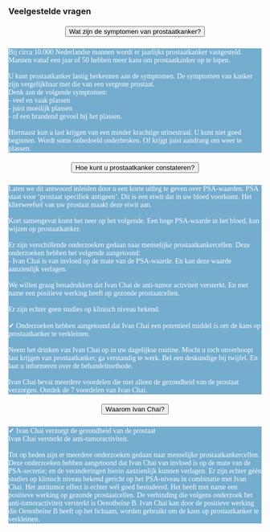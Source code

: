 ### Veelgestelde vragen
<!--START faq -->
<section id=faq>
<div data-aos="fade-right" class="col-md-12 aos-init aos-animate">
                    <div class="accordion" id="faqAccordion">
                        <div class="card shadow">
                            <div class="card-header" id="heading_1">
                                <h5 style="font-family:papyrus; text-align:center" class="mb-0">
                                    <button class="btn btn-link collapsed" type="button" data-toggle="collapse" data-target="#collapse_1" aria-expanded="false" aria-controls="collapse_1">Wat zijn de symptomen van prostaatkanker?</button>
                                </h5>
                            </div>
                            <div id="collapse_1" class="collapse" aria-labelledby="heading_1" data-parent="#faqAccordion" style="">
                                <div class="card-body" style="background-color: #75adcf; color: white">
                                    <p style="font-family:candara; tekst-align:center">Bij circa 10.000 Nederlandse mannen wordt er jaarlijks prostaatkanker vastgesteld. Mannen vanaf een jaar of 50 hebben meer kans om prostaatkanker op te lopen.<br><br>U kunt prostaatkanker lastig herkennen aan de symptomen. De symptomen van kanker zijn vergelijkbaar met die van een vergrote prostaat.<br>Denk aan de volgende symptomen:<br>- veel en vaak plassen<br>- juist moeilijk plassen<br>- of een brandend gevoel bij het plassen.<br><br>Hiernaast kun u last krijgen van een minder krachtige urinestraal. U kunt niet goed beginnen. Wordt soms onbedoeld onderbroken. Of krijgt juist aandrang om weer te plassen.</p>
                                </div>
                            </div>
                        </div>
                        <div class="card shadow">
                            <div class="card-header" id="heading_2">
                                <h5 style="font-family:papyrus; text-align:center" class="mb-0">
                                    <button class="btn btn-link collapsed" type="button" data-toggle="collapse" data-target="#collapse_2" aria-expanded="false" aria-controls="collapse_2">Hoe kunt u prostaatkanker constateren?</button>
                                </h5>
                            </div>
                            <div id="collapse_2" class="collapse" aria-labelledby="heading_2" data-parent="#faqAccordion" style="">
                                <div class="card-body" style="background-color: #75adcf; color: white">
                                    <p style="font-family:candara; tekst-align:center">Laten we dit antwoord inleiden door u een korte uitleg te geven over PSA-waarden. PSA staat voor ‘prostaat specifiek antigeen’. Dit is een eiwit dat in uw bloed voorkomt. Het klierweefsel van uw prostaat maakt deze eiwit aan.<br><br>Kort samengevat komt het neer op het volgende. Een hoge PSA-waarde in het bloed, kan wijzen op prostaatkanker.<br><br>Er zijn verschillende onderzoeken gedaan naar menselijke prostaatkankercellen. Deze onderzoeken hebben het volgende aangetoond:<br>- Ivan Chai is van invloed op de mate van de PSA-waarde. En kan deze waarde aanzienlijk verlagen.<br><br>We willen graag benadrukken dat Ivan Chai de anti-tumor activiteit versterkt. En met name een positieve werking heeft op gezonde prostaatcellen.<br><br>Er zijn echter geen studies op klinisch niveau bekend.<br><br>✔ Onderzoeken hebben aangetoond dat Ivan Chai een potentieel middel is om de kans op prostaatkanker te verkleinen.<br><br>Neem het drinken van Ivan Chai op in uw dagelijkse routine. Mocht u toch onverhoopt last krijgen van prostaatkanker, ga verstandig te werk. Bel een deskundige bij twijfel. En laat u informeren over de behandelmethode.<br><br>Ivan Chai bevat meerdere voordelen die niet alleen de gezondheid van de prostaat verzorgen. Ontdek de 7 voordelen van Ivan Chai.
                                    </p>
                                </div>
                            </div>
                        </div>
                        <div class="card shadow">
                            <div class="card-header" id="heading_3">
                                <h5 style="font-family:papyrus; text-align:center" class="mb-0">
                                    <button class="btn btn-link collapsed" type="button" data-toggle="collapse" data-target="#collapse_3" aria-expanded="false" aria-controls="collapse_3">Waarom Ivan Chai?</button>
                                </h5>
                            </div>
                            <div id="collapse_3" class="collapse" aria-labelledby="heading_3" data-parent="#faqAccordion" style="">
                                <div class="card-body" style="background-color: #75adcf; color: white">
                                    <p style="font-family:candara; tekst-align:center">✔ Ivan Chai verzorgt de gezondheid van de prostaat<br>Ivan Chai versterkt de anti-tumoractiviteit.<br><br>Tot op heden zijn er meerdere onderzoeken gedaan naar menselijke prostaatkankercellen. Deze onderzoeken hebben aangetoond dat Ivan Chai van invloed is op de mate van de PSA-secretie; en de veranderingen hierin aanzienlijk kunnen verlagen. Er zijn echter géén studies op klinisch niveau bekend gericht op het PSA-niveau in combinatie met Ivan Chai. Het antitumor effect is echter wél goed bestudeerd. Het heeft met name een positieve werking op gezonde prostaatcellen. De verbinding die volgens onderzoek het anti-tumoractiviteit versterkt is Oenotheïne B. Ivan Chai kan door de positieve werking die Oenotheïne B heeft op het lichaam, worden gebruikt om de kans op prostaatkanker te verkleinen.
                                    </p>
                                </div>
                            </div>
                        </section>
                <!--END faq -->
